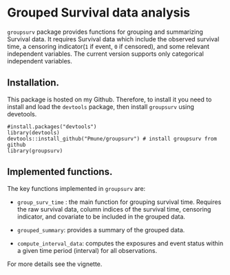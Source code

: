 # Grouped Survival data analysis

`groupsurv` package provides functions for grouping and summarizing Survival data. It requires Survival data which include the observed survival time, a censoring indicator(`1` if event, `0` if censored), and some relevant independent variables. The current version supports only categorical independent variables.


## Installation.

This package is hosted on my Github. Therefore, to install it you need to install and load the `devtools` package, then install `groupsurv` using devetools.

```{r}
#install.packages("devtools")
library(devtools)
devtools::install_github("Pmune/groupsurv") # install groupsurv from github
library(groupsurv)
```

## Implemented functions.

The key functions implemented in `groupsurv` are:
 
 * `group_surv_time` : the main function for grouping survival time. Requires the                raw survival data, column indices of the survival time, censoring                  indicator, and covariate to be included in the grouped data.
 
 * `grouped_summary`: provides a summary of the grouped data.
 * `compute_interval_data`: computes the exposures and event status within a given time period (interval) for all observations.
 
 For more details see the vignette.
